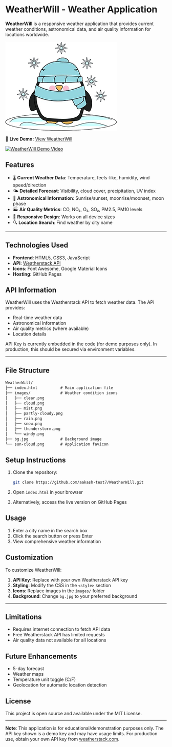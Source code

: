 # WeatherWill - Weather Application

**WeatherWill** is a responsive weather application that provides current weather conditions, astronomical data, and air quality information for locations worldwide.

![WeatherWill Screenshot](images/snow.png)


🔗 **Live Demo:** [View WeatherWill](https://aakash-test7.github.io/WeatherWill/)  

[![WeatherWill Demo Video](https://img.youtube.com/vi/om6dYbI7RmY/maxresdefault.jpg)](https://www.youtube.com/watch?v=om6dYbI7RmY)



## Features

- 🌡️ **Current Weather Data**: Temperature, feels-like, humidity, wind speed/direction  
- 🌤️ **Detailed Forecast**: Visibility, cloud cover, precipitation, UV index  
- 🌙 **Astronomical Information**: Sunrise/sunset, moonrise/moonset, moon phase  
- 🏭 **Air Quality Metrics**: CO, NO₂, O₃, SO₂, PM2.5, PM10 levels  
- 📱 **Responsive Design**: Works on all device sizes  
- 🔍 **Location Search**: Find weather by city name  

---

## Technologies Used

- **Frontend**: HTML5, CSS3, JavaScript
- **API**: [Weatherstack API](https://weatherstack.com/)
- **Icons**: Font Awesome, Google Material Icons
- **Hosting**: GitHub Pages
  

## API Information

WeatherWill uses the Weatherstack API to fetch weather data. The API provides:

- Real-time weather data
- Astronomical information
- Air quality metrics (where available)
- Location details

API Key is currently embedded in the code (for demo purposes only). In production, this should be secured via environment variables.

---

## File Structure

```
WeatherWill/
├── index.html          # Main application file
├── images/             # Weather condition icons
│   ├── clear.png
│   ├── cloud.png
│   ├── mist.png
│   ├── partly-cloudy.png
│   ├── rain.png
│   ├── snow.png
│   ├── thunderstorm.png
│   └── windy.png
├── bg.jpg              # Background image
└── sun-cloud.png       # Application favicon
```


## Setup Instructions

1. Clone the repository:
   ```bash
   git clone https://github.com/aakash-test7/WeatherWill.git
   ```

2. Open `index.html` in your browser

3. Alternatively, access the live version on GitHub Pages


## Usage

1. Enter a city name in the search box
2. Click the search button or press Enter
3. View comprehensive weather information


## Customization

To customize WeatherWill:

1. **API Key**: Replace with your own Weatherstack API key
2. **Styling**: Modify the CSS in the `<style>` section
3. **Icons**: Replace images in the `images/` folder
4. **Background**: Change `bg.jpg` to your preferred background

---

## Limitations

- Requires internet connection to fetch API data
- Free Weatherstack API has limited requests
- Air quality data not available for all locations


## Future Enhancements

- 5-day forecast
- Weather maps
- Temperature unit toggle (C/F)
- Geolocation for automatic location detection


## License

This project is open source and available under the MIT License.

---

**Note**: This application is for educational/demonstration purposes only. The API key shown is a demo key and may have usage limits. For production use, obtain your own API key from [weatherstack.com](https://weatherstack.com/).
